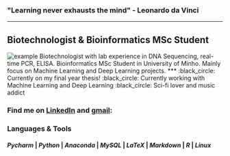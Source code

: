 ### "Learning never exhausts the mind" - Leonardo da Vinci
***
## Biotechnologist & Bioinformatics MSc Student

<img src="https://user-images.githubusercontent.com/66804728/105891062-17c93800-6008-11eb-9a6f-1a9e8be77dc3.png" alt="example">
Biotechnologist with lab experience in DNA Sequencing, real-time PCR, ELISA.  
Bioinformatics MSc Student in University of Minho.  
Mainly focus on Machine Learning and Deep Learning projects.  
***
:black_circle: Currently on my final year thesis!  
:black_circle: Currently working with Machine Learning and Deep Learning  
:black_circle: Sci-fi lover and music addict  

### Find me on <a href="https://www.linkedin.com/in/josegracaduarte/">LinkedIn</a> and <a href="mailto:joseduartead@gmail.com">gmail</a>:  


### Languages & Tools
#### *Pycharm* | *Python* | *Anaconda* | *MySQL* | *LaTeX* | *Markdown* | *R* | *Linux*

